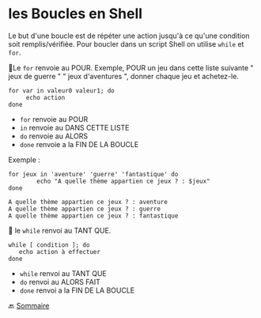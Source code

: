 # les Boucles en Shell

Le but d'une boucle est de répéter une action jusqu'à ce qu'une condition soit remplis/vérifiée. Pour boucler dans un script Shell on utilise  `while` et `for`.


:small_red_triangle:Le `for` renvoie au POUR. Exemple, POUR un jeu dans cette liste suivante " jeux de guerre " " jeux d'aventures ", donner chaque jeu et achetez-le.
```
for var in valeur0 valeur1; do
     echo action
done

```
- `for` renvoie au POUR
- `in` renvoie au DANS CETTE LISTE
- `do` renvoie au ALORS
- `done` renvoie a la FIN DE LA BOUCLE

Exemple :
``` 
for jeux in 'aventure' 'guerre' 'fantastique' do
        echo "A quelle thème appartien ce jeux ? : $jeux"
done
```
```
A quelle thème appartien ce jeux ? : aventure 
A quelle thème appartien ce jeux ? : guerre
A quelle thème appartien ce jeux ? : fantastique
```
:small_red_triangle: le `while` renvoi au TANT QUE.

```
while [ condition ]; do
   echo action à effectuer
done

```
- `while` renvoi au TANT QUE
- `do` renvoi au ALORS FAIT
- `done` renvoi a la FIN DE LA BOUCLE


 :back: [Sommaire](https://github.com/nathymellal/SHELL/blob/main/README.md)

